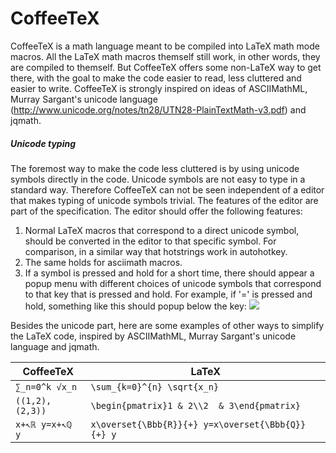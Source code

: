 CoffeeTeX
=========

CoffeeTeX is a math language meant to be compiled into LaTeX math mode macros. All the LaTeX math macros themself still work, in other words, they are compiled to themself. But CoffeeTeX offers some non-LaTeX way to get there, with the goal to make the code easier to read, less cluttered and easier to write. CoffeeTeX is strongly inspired on ideas of ASCIIMathML, Murray Sargant's unicode language (http://www.unicode.org/notes/tn28/UTN28-PlainTextMath-v3.pdf) and jqmath. 

##### Unicode typing

The foremost way to make the code less cluttered is by using unicode symbols directly in the code. Unicode symbols are not easy to type in a standard way. Therefore CoffeeTeX can not be seen independent of a editor that makes typing of unicode symbols trivial. The features of the editor are part of the specification. The editor should offer the following features:

1. Normal LaTeX macros that correspond to a direct unicode symbol, should be converted in the editor to that specific symbol. For comparison, in a similar way that hotstrings work in autohotkey.
2. The same holds for asciimath macros. 
3. If a symbol is pressed and hold for a short time, there should appear a popup menu with different choices of unicode symbols that correspond to that key that is pressed and hold. For example, if '=' is pressed and hold, something like this should popup below the key: ![](https://cloud.githubusercontent.com/assets/1035299/4264670/4c4c747e-3c2f-11e4-90fe-2730b3edfbd4.png)

Besides the unicode part, here are some examples of other ways to simplify the LaTeX code, inspired by ASCIIMathML, Murray Sargant's unicode language and jqmath.

CoffeeTeX  | LaTeX
------------- | -------------
`∑_n=0^k √x_n`  | `\sum_{k=0}^{n} \sqrt{x_n} `
`((1,2),(2,3))`  | `\begin{pmatrix}1 & 2\\2  & 3\end{pmatrix}`
`x+↖ℝ y=x+↖ℚ y` | `x\overset{\Bbb{R}}{+} y=x\overset{\Bbb{Q}}{+} y`
